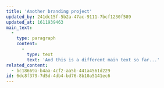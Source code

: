 ```yaml
---
title: 'Another branding project'
updated_by: 241dc15f-5b2a-47ac-9111-7bcf1230f589
updated_at: 1611939463
main_text:
  -
    type: paragraph
    content:
      -
        type: text
        text: 'And this is a different main text so far...'
related_content:
  - bc18669a-b4aa-4cf2-aa5b-441a4561d229
id: 6dc8f379-7d5d-4db4-bd76-8b10a5141ec6
---
```

